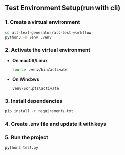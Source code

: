 ## Test Environment Setup(run with cli)

### 1. Create a virtual environment

```bash
cd alt-text-generator/alt-text-workflow
python3 -m venv .venv
```

### 2. Activate the virtual environment
- **On macOS/Linux**
  ```bash
  source .venv/bin/activate
  ```
- **On Windows**
  ```bash
  venv\Scripts\activate
  ```

### 3. Install dependencies
```bash
pip install -r requirements.txt
```

### 4. Create .env file and update it with keys

### 5. Run the project
```bash
python3 test.py
```
